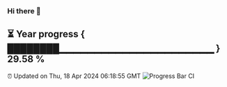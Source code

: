 ### Hi there 👋
⏳ Year progress { ████████▁▁▁▁▁▁▁▁▁▁▁▁▁▁▁▁▁▁▁▁▁▁ } 29.58 %
---
⏰ Updated on Thu, 18 Apr 2024 06:18:55 GMT
![Progress Bar CI](https://github.com/liununu/liununu/workflows/Progress%20Bar%20CI/badge.svg)
